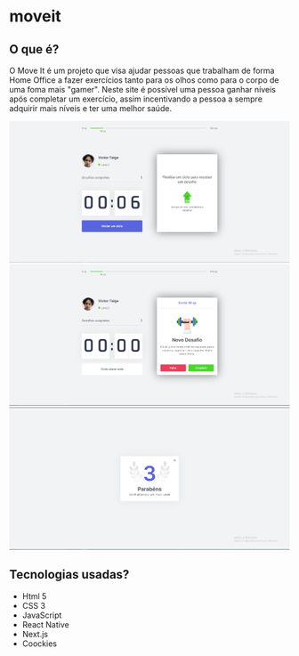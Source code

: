 # moveit

## O que é?

O Move It é um projeto que visa ajudar pessoas que trabalham de forma Home Office a fazer exercícios tanto para os olhos como para o corpo de uma foma mais "gamer". Neste site é possível uma pessoa ganhar níveis após completar um exercício, assim incentivando a pessoa a sempre adquirir mais níveis e ter uma melhor saúde.

<img src="img/img1.png">

<img src="img/img2.png">

<img src="img/img3.png">

## Tecnologias usadas?

- Html 5
- CSS 3
- JavaScript
- React Native
- Next.js
- Coockies
